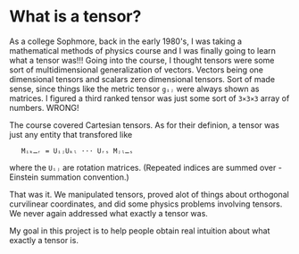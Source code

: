 # What is a tensor?

As a college Sophmore, back in the early 1980's, I was taking a
mathematical methods of physics course and I was finally going
to learn what a tensor was!!!  Going into the course, I thought
tensors were some sort of multidimensional generalization of vectors.
Vectors being one dimensional tensors and scalars zero dimensional tensors.
Sort of made sense, since things like the metric tensor `gᵢⱼ` were
always shown as matrices.  I figured a third ranked tensor was just
some sort of `3×3×3` array of numbers.  WRONG!  

The course covered Cartesian tensors.  As for their definion, a tensor
was just any entity that transfored like
```
   Μᵢₖ…ᵣ = UᵢⱼUₖₗ ⋅⋅⋅ Uᵣₛ Μⱼₗ…ₛ
```
where the `Uᵢⱼ` are rotation matrices. (Repeated indices are summed
over - Einstein summation convention.)

That was it. We manipulated tensors, proved alot of things about
orthogonal curvilinear coordinates, and did some physics problems
involving tensors.  We never again addressed what exactly a
tensor was.

My goal in this project is to help people obtain real intuition about
what exactly a tensor is. 
